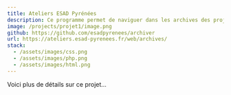 ```yaml
---
title: Ateliers ESAD Pyrénées
description: Ce programme permet de naviguer dans les archives des projets des élèves sur un serveur FTP. Il calcule et met en cache la taille et la date de modification des fichiers et dossiers pour optimiser les performances.
image: /projects/projet1/image.png
github: https://github.com/esadpyrenees/archiver
url: https://ateliers.esad-pyrenees.fr/web/archives/
stack:
  - /assets/images/css.png
  - /assets/images/php.png
  - /assets/images/html.png
---
```


Voici plus de détails sur ce projet...
